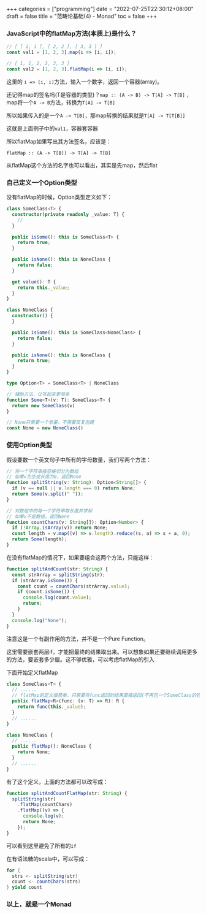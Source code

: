 +++
categories = ["programming"]
date = "2022-07-25T22:30:12+08:00"
draft = false
title = "范畴论基础(4) - Monad"
toc = false
+++

### JavaScript中的flatMap方法(本质上)是什么？

```typescript
// [ [ 1, 1 ], [ 2, 2 ], [ 3, 3 ] ]
const val1 = [1, 2, 3].map(i => [i, i]);

// [ 1, 1, 2, 2, 3, 3 ]
const val2 = [1, 2, 3].flatMap(i => [i, i]);
```
这里的 `i => [i, i]`方法，输入一个数字，返回一个容器(array)。

还记得map的签名吗(T是容器的类型)？`map :: (A -> B) -> T[A] -> T[B]` ，map将一个`A -> B`方法，转换为`T[A] -> T[B]`

所以如果传入的是一个`A -> T[B]`，那map转换的结果就是`T[A] -> T[T[B]]`

这就是上面例子中的`val1`，容器套容器

所以flatMap如果写出其方法签名，应该是：

`flatMap :: (A -> T[B]) -> T[A] -> T[B]`

从flatMap这个方法的名字也可以看出，其实是先map，然后flat

### 自己定义一个Option类型
没有flatMap的时候，Option类型定义如下：

```typescript
class SomeClass<T> {
  constructor(private readonly _value: T) {
    //
  }

  public isSome(): this is SomeClass<T> {
    return true;
  }

  public isNone(): this is NoneClass {
    return false;
  }

  get value(): T {
    return this._value;
  }
}

class NoneClass {
  constructor() {
  }

  public isSome(): this is SomeClass<NoneClass> {
    return false;
  }

  public isNone(): this is NoneClass {
    return true;
  }
}

type Option<T> = SomeClass<T> | NoneClass

// 辅助方法，让写起来更简单
function Some<T>(v: T): SomeClass<T> {
  return new SomeClass(v)
}

// None只需要一个常量，不需要反复创建
const None = new NoneClass()
```
### 使用Option类型

假设要数一个英文句子中所有的字母数量，我们写两个方法：

```typescript
// 将一个字符串按空格切分为数组
// 如果v为空或长度为0，返回None
function splitString(v: String): Option<String[]> {
  if (v == null || v.length === 0) return None;
  return Some(v.split(" "));
}

// 对数组中的每一个字符串取长度并求和
// 如果v不是数组，返回None
function countChars(v: String[]): Option<Number> {
  if (!Array.isArray(v)) return None;
  const length = v.map((v) => v.length).reduce((s, a) => s + a, 0);
  return Some(length);
}
```
在没有flatMap的情况下，如果要组合这两个方法，只能这样：

```typescript
function splitAndCount(str: String) {
  const strArray = splitString(str);
  if (strArray.isSome()) {
    const count = countChars(strArray.value);
    if (count.isSome()) {
      console.log(count.value);
      return;
    }
  }
  console.log("None");
}
```
注意这是一个有副作用的方法，并不是一个Pure Function。

这里需要嵌套两层if，才能把最终的结果取出来。可以想象如果还要继续调用更多的方法，要嵌套多少层。这不够优雅，可以考虑flatMap的引入

下面开始定义flatMap

```typescript
class SomeClass<T> {
  // ......
  // flatMap的定义很简单，只需要将func返回的结果直接返回(不再包一个SomeClass的容器)
  public flatMap<R>(func: (v: T) => R): R {
    return func(this._value);
  }
  // ......
}

class NoneClass {
  // ......
  public flatMap(): NoneClass {
    return None;
  }
  // ......
}
```
有了这个定义，上面的方法都可以改写成：

```typescript
function splitAndCountFlatMap(str: String) {
  splitString(str)
    .flatMap(countChars)
    .flatMap((v) => {
      console.log(v);
      return None;
    });
}
```
可以看到这里避免了所有的`if`

在有语法糖的scala中，可以写成：

```scala
for {
  strs <- splitString(str)
  count <- countChars(strs)
} yield count
```
### 以上，就是一个Monad